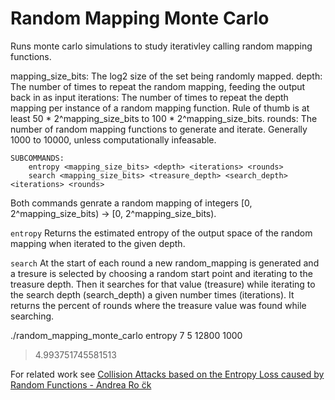 # Random Mapping Monte Carlo

Runs monte carlo simulations to study iterativley calling random mapping functions.

mapping_size_bits: The log2 size of the set being randomly mapped. 
depth: The number of times to repeat the random mapping, feeding the output back in as input
iterations: The number of times to repeat the depth mapping per instance of a random mapping function. Rule of thumb is at least 50 * 2^mapping_size_bits to 100 * 2^mapping_size_bits.
rounds: The number of random mapping functions to generate and iterate. Generally 1000 to 10000, unless computationally infeasable. 


```
SUBCOMMANDS:
    entropy <mapping_size_bits> <depth> <iterations> <rounds>
    search <mapping_size_bits> <treasure_depth> <search_depth> <iterations> <rounds>
```

Both commands genrate a random mapping of integers [0, 2^mapping_size_bits) -> [0, 2^mapping_size_bits). 

`entropy` Returns the estimated entropy of the output space of the random mapping when iterated to the given depth.

`search` At the start of each round a new random_mapping is generated and a tresure is selected by choosing a random start point and iterating to the treasure depth. Then it searches for that value (treasure) while iterating to the search depth (search_depth) a given number times (iterations). It returns the percent of rounds where the treasure value was found while searching.

./random_mapping_monte_carlo entropy 7 5 12800 1000
> 4.993751745581513

For related work see [Collision Attacks based on the Entropy Loss caused by Random Functions - Andrea Ro ̈ck](https://www.rocq.inria.fr/secret/Andrea.Roeck/pdfs/wework_randFct.pdf)
